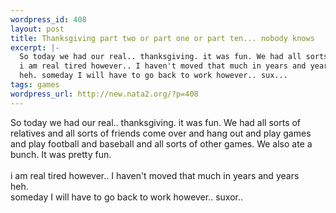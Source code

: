 ```yaml
--- 
wordpress_id: 408
layout: post
title: Thanksgiving part two or part one or part ten... nobody knows
excerpt: |-
  So today we had our real.. thanksgiving. it was fun. We had all sorts of relatives and all sorts of friends come over and hang out and play games and play football and baseball and all sorts of other games. We also ate a bunch. It was pretty fun. 
  i am real tired however.. I haven't moved that much in years and years
  heh. someday I will have to go back to work however.. sux...
tags: games
wordpress_url: http://new.nata2.org/?p=408
---
```

So today we had our real.. thanksgiving. it was fun. We had all sorts of relatives and all sorts of friends come over and hang out and play games and play football and baseball and all sorts of other games. We also ate a bunch. It was pretty fun. <br/>
<br/>i am real tired however.. I haven't moved that much in years and years
<br/>heh. <br/>someday I will have to go back to work however.. suxor.. 

